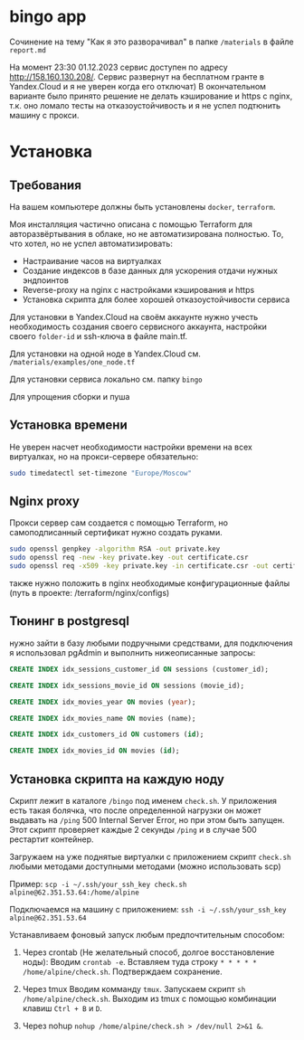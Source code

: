 # bingo app

Сочинение на тему "Как я это разворачивал" в папке `/materials` в файле `report.md`

На момент 23:30 01.12.2023 сервис доступен по адресу http://158.160.130.208/. Сервис развернут на бесплатном гранте в Yandex.Cloud и я не уверен когда его отключат)
В окончательном варианте было принято решение не делать кэширование и https с nginx, т.к. оно ломало тесты на отказоустойчивость и я не успел подтюнить машину с прокси.

# Установка

## Требования

На вашем компьютере должны быть установлены `docker`, `terraform`.

Моя инсталляция частично описана с помощью Terraform для авторазвёртывания в облаке, но не автоматизирована полностью. 
То, что хотел, но не успел автоматизировать:
* Настраивание часов на виртуалках
* Создание индексов в базе данных для ускорения отдачи нужных эндпоинтов
* Reverse-proxy на nginx с настройками кэширования и https
* Установка скрипта для более хорошей отказоустойчивости сервиса

Для установки в Yandex.Cloud на своём аккаунте нужно учесть необходимость создания своего сервисного аккаунта, настройки своего `folder-id` и ssh-ключа в файле main.tf.

Для установки на одной ноде в Yandex.Cloud см. `/materials/examples/one_node.tf`

Для установки сервиса локально см. папку `bingo`

Для упрощения сборки и пуша

## Установка времени

Не уверен насчет необходимости настройки времени на всех виртуалках, но на прокси-сервере обязательно:

```bash
sudo timedatectl set-timezone "Europe/Moscow"
```


## Nginx proxy

Прокси сервер сам создается с помощью Terraform, но самоподписанный сертификат нужно создать руками.

```bash
sudo openssl genpkey -algorithm RSA -out private.key
sudo openssl req -new -key private.key -out certificate.csr
sudo openssl req -x509 -key private.key -in certificate.csr -out certificate.crt -days 365
```
также нужно положить в nginx необходимые конфигурационные файлы (путь в проекте: /terraform/nginx/configs)

## Тюнинг в postgresql

нужно зайти в базу любыми подручными средствами, для подключения я использовал pgAdmin и выполнить нижеописанные запросы:

```sql
CREATE INDEX idx_sessions_customer_id ON sessions (customer_id);

CREATE INDEX idx_sessions_movie_id ON sessions (movie_id);

CREATE INDEX idx_movies_year ON movies (year);

CREATE INDEX idx_movies_name ON movies (name);

CREATE INDEX idx_customers_id ON customers (id);

CREATE INDEX idx_movies_id ON movies (id);
```
## Установка скрипта на каждую ноду

Скрипт лежит в каталоге `/bingo` под именем `check.sh`. У приложения есть такая болячка, что после определенной нагрузки он может выдавать на `/ping` 500 Internal Server Error, но при этом быть запущен. Этот скрипт проверяет каждые 2 секунды `/ping` и в случае 500 рестартит контейнер.

Загружаем на уже поднятые виртуалки с приложением скрипт `check.sh` любыми методами доступными методами (можно использовать scp)

Пример:
`scp -i ~/.ssh/your_ssh_key check.sh alpine@62.351.53.64:/home/alpine`

Подключаемся на машину с приложением:
`ssh -i ~/.ssh/your_ssh_key alpine@62.351.53.64`

Устанавливаем фоновый запуск любым предпочтительным способом:

1. Через crontab (Не желательный способ, долгое восстановление ноды):
Вводим `crontab -e`. Вставляем туда строку `* * * * * /home/alpine/check.sh`. Подтверждаем сохранение.

2. Через tmux
Вводим комманду `tmux`. Запускаем скрипт `sh /home/alpine/check.sh`. Выходим из tmux с помощью комбинации клавиш `Ctrl + B` и `D`.

3. Через nohup
`nohup /home/alpine/check.sh > /dev/null 2>&1 &`.
